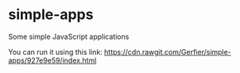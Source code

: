 # simple-apps
Some simple JavaScript applications 


You can run it using this link: https://cdn.rawgit.com/Gerfier/simple-apps/927e9e59/index.html
